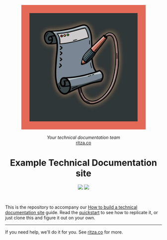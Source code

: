 

<p align="center">
  <a href="https://ritza.co">
    <img alt="Ritza Logo" title="Ritza" src="./logo.png" width="400">
  </a>
</p>


<p align="center">
  <i>Your technical documentation team</i><br/> 
  <a href="https://ritza.co">ritza.co</a>
</p>

<h1 align="center">
Example Technical Documentation site
</h1>

<p align="center">
<img src="https://img.shields.io/badge/postgres-%23316192.svg?style=for-the-badge&logo=postgresql&logoColor=white">
<img src="https://img.shields.io/badge/Next-black?style=for-the-badge&logo=next.js&logoColor=white">
</p>

<br/>


This is the repository to accompany our [How to build a technical documentation site](https://docs.ritza.co) guide. Read the [quickstart](https://docs.ritza.co/getting-started/quickstart/) to see how to replicate it, or just clone this and figure it out on your own.

<hr/>

If you need help, we'll do it for you. See [ritza.co](https://ritza.co) for more.
